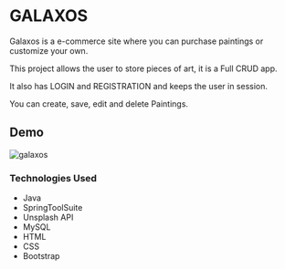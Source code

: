 # GALAXOS

<p>Galaxos is a e-commerce site where you can purchase paintings or customize your own.</p>
<p>This project allows the user to store pieces of art, it is a Full CRUD app.</p>
<p>It also has LOGIN and REGISTRATION and keeps the user in session.</p>
<p>You can create, save, edit and delete Paintings.</p>

## Demo

![galaxos](https://user-images.githubusercontent.com/98990358/176776166-4b13de25-b1e4-4131-87fb-a282f93514bd.gif)




### Technologies Used

<ul>
  <li>Java</li>
  <li>SpringToolSuite</li>
  <li>Unsplash API</li>
  <li>MySQL </li>
  <li>HTML</li>
  <li>CSS</li>
  <li>Bootstrap</li>
</ul>
